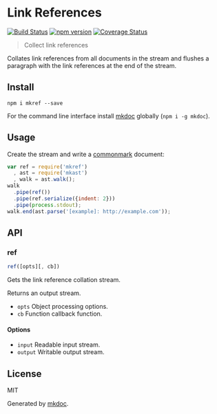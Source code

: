 # Link References

[![Build Status](https://travis-ci.org/mkdoc/mkref.svg?v=3)](https://travis-ci.org/mkdoc/mkref)
[![npm version](http://img.shields.io/npm/v/mkref.svg?v=3)](https://npmjs.org/package/mkref)
[![Coverage Status](https://coveralls.io/repos/mkdoc/mkref/badge.svg?branch=master&service=github&v=3)](https://coveralls.io/github/mkdoc/mkref?branch=master)

> Collect link references

Collates link references from all documents in the stream and flushes a paragraph with the link references at the end of the stream.

## Install

```
npm i mkref --save
```

For the command line interface install [mkdoc][] globally (`npm i -g mkdoc`).

## Usage

Create the stream and write a [commonmark][] document:

```javascript
var ref = require('mkref')
  , ast = require('mkast')
  , walk = ast.walk();
walk
  .pipe(ref())
  .pipe(ref.serialize({indent: 2}))
  .pipe(process.stdout);
walk.end(ast.parse('[example]: http://example.com'));
```

## API

### ref

```javascript
ref([opts][, cb])
```

Gets the link reference collation stream.

Returns an output stream.

* `opts` Object processing options.
* `cb` Function callback function.

#### Options

* `input` Readable input stream.
* `output` Writable output stream.

## License

MIT

Generated by [mkdoc](https://github.com/mkdoc/mkdoc).

[mkdoc]: https://github.com/mkdoc/mkdoc
[mkparse]: https://github.com/mkdoc/mkparse
[commonmark]: http://commonmark.org
[jshint]: http://jshint.com
[jscs]: http://jscs.info

